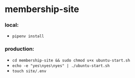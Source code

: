 # membership-site

### local:

- `pipenv install`

### production:

- `cd membership-site && sudo chmod u+x ubuntu-start.sh`
- `echo -e "yes\nyes\nyes" | ./ubuntu-start.sh`
- `touch site/.env`
